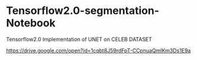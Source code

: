 # Tensorflow2.0-segmentation-Notebook
Tensorflow2.0 Implementation of UNET on CELEB DATASET


https://drive.google.com/open?id=1cqbt8J59rdFpT-CCpnuaQmlKm3Ds1E9a
